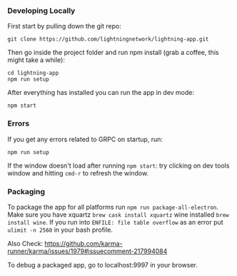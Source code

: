 
### Developing Locally

First start by pulling down the git repo:
```
git clone https://github.com/lightningnetwork/lightning-app.git
```

Then go inside the project folder and run npm install (grab a coffee, this might take a while):
```
cd lightning-app
npm run setup
```

After everything has installed you can run the app in dev mode:
```
npm start
```

### Errors

If you get any errors related to GRPC on startup, run:
```
npm run setup
```

If the window doesn't load after running `npm start`: try clicking on dev tools window and hitting `cmd-r` to refresh the window.

### Packaging
To package the app for all platforms run `npm run package-all-electron`. Make sure you have xquartz `brew cask install xquartz` wine installed `brew install wine`. If you run into `ENFILE: file table overflow` as an error put `ulimit -n 2560` in your bash profile.

Also Check: https://github.com/karma-runner/karma/issues/1979#issuecomment-217994084

To debug a packaged app, go to localhost:9997 in your browser.
